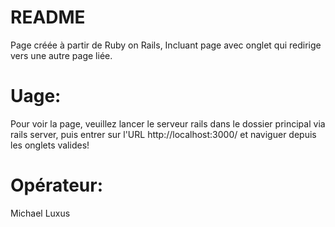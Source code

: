 # README

Page créée à partir de Ruby on Rails,
Incluant page avec onglet qui redirige vers une autre page liée.

# Uage:
Pour voir la page, veuillez lancer le serveur rails  dans le dossier principal via rails server, puis entrer sur l'URL http://localhost:3000/
et naviguer depuis les onglets valides!

# Opérateur:
Michael Luxus
